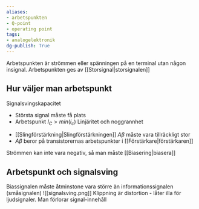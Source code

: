 ```yaml
---
aliases: 
- arbetspunkten
- Q-point
- operating point
tags: 
- analogelektronik
dg-publish: True
---
```

Arbetspunkten är strömmen eller spänningen på en terminal utan någon insignal. Arbetspunkten ges av [[Storsignal|storsignalen]]

## Hur väljer man arbetspunkt
Signalsvingskapacitet
- Största signal måste få plats
- Arbetspunkt $I_{C}>min(i_{c})$
Linjäritet och noggrannhet
* [[Slingförstärkning|Slingförstärkningen]] $A\beta$ måste vara tillräckligt stor
* $A\beta$ beror på transistorernas arbetspunkter i [[Förstärkare|förstärkaren]]


Strömmen kan inte vara negativ, så man måste [[Biasering|biasera]] 
## Arbetspunkt och signalsving
Biassignalen måste åtminstone vara större än informationssignalen (småsignalen)
![[signalsving.png]]
Klippning är distortion - låter illa för ljudsignaler. Man förlorar signal-innehåll
